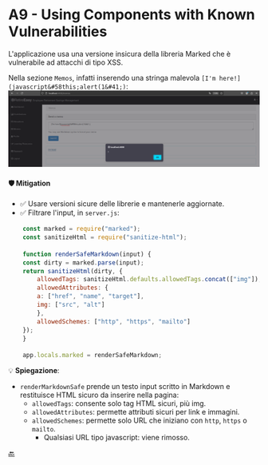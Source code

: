 # A9 - Using Components with Known Vulnerabilities
L'applicazione usa una versione insicura della libreria Marked che è vulnerabile ad attacchi di tipo XSS.

Nella sezione `Memos`, infatti inserendo una stringa malevola `[I'm here!](javascript&#58this;alert(1&#41;)`:
![](../img/A9/image.png)

#### 🛡️ Mitigation
- ✅ Usare versioni sicure delle librerie e mantenerle aggiornate.
- ✅ Filtrare l'input, in `server.js`:
```js
    const marked = require("marked");
    const sanitizeHtml = require("sanitize-html");

    function renderSafeMarkdown(input) {
    const dirty = marked.parse(input);
    return sanitizeHtml(dirty, {
        allowedTags: sanitizeHtml.defaults.allowedTags.concat(["img"]),
        allowedAttributes: {
        a: ["href", "name", "target"],
        img: ["src", "alt"]
        },
        allowedSchemes: ["http", "https", "mailto"]
    });
    }

    app.locals.marked = renderSafeMarkdown;

```
💡 **Spiegazione**:
- `renderMarkdownSafe` prende un testo input scritto in Markdown e restituisce HTML sicuro da inserire nella pagina:
    - `allowedTags`: consente solo tag HTML sicuri, più img.
    - `allowedAttributes`: permette attributi sicuri per link e immagini.
    - `allowedSchemes`: permette solo URL che iniziano con `http`, `https` o `mailto`.
        - Qualsiasi URL tipo javascript: viene rimosso.


[🔙](01-as-is.md#a9---using-components-with-known-vulnerabilities)